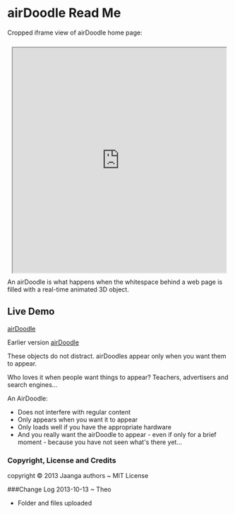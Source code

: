 airDoodle Read Me
=================

Cropped iframe view of airDoodle home page:
<iframe src=http://jaanga.github.io/libs/ado/index.html height=510px width=96% style=margin:2% ></iframe>
An airDoodle is what happens when the whitespace behind a web page is filled with a real-time animated 3D object.

## Live Demo

[airDoodle]( http://jaanga.github.io/libs/ado/index.html )

Earlier version
[airDoodle]( air-doodle-1.html )

These objects do not distract. airDoodles appear only when you want them to appear.

Who loves it when people want things to appear? Teachers, advertisers and search engines...

An AirDoodle:

* Does not interfere with regular content
* Only appears when you want it to appear
* Only loads well if you have the appropriate hardware
* And you really want the airDoodle to appear - even if only for a brief moment - because you have not seen what\'s there yet...

### Copyright, License and Credits

copyright &copy; 2013 Jaanga authors ~ MIT License

###Change Log
2013-10-13 ~ Theo

* Folder and files uploaded

